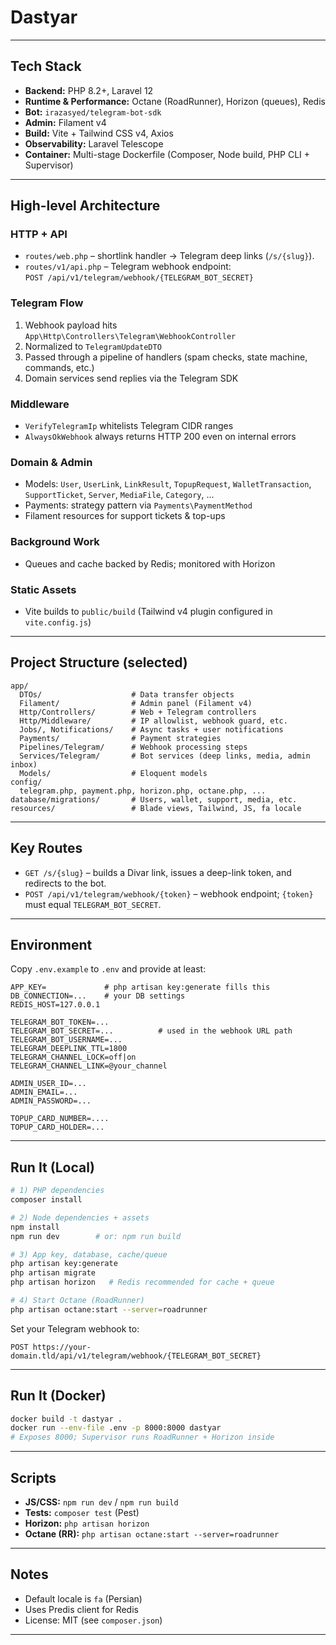 # Dastyar

---

## Tech Stack
- **Backend:** PHP 8.2+, Laravel 12
- **Runtime & Performance:** Octane (RoadRunner), Horizon (queues), Redis
- **Bot:** `irazasyed/telegram-bot-sdk`
- **Admin:** Filament v4
- **Build:** Vite + Tailwind CSS v4, Axios
- **Observability:** Laravel Telescope
- **Container:** Multi-stage Dockerfile (Composer, Node build, PHP CLI + Supervisor)

---

## High-level Architecture

### HTTP + API
- `routes/web.php` – shortlink handler → Telegram deep links (`/s/{slug}`).
- `routes/v1/api.php` – Telegram webhook endpoint:  
  `POST /api/v1/telegram/webhook/{TELEGRAM_BOT_SECRET}`

### Telegram Flow
1. Webhook payload hits `App\Http\Controllers\Telegram\WebhookController`
2. Normalized to `TelegramUpdateDTO`
3. Passed through a pipeline of handlers (spam checks, state machine, commands, etc.)
4. Domain services send replies via the Telegram SDK

### Middleware
- `VerifyTelegramIp` whitelists Telegram CIDR ranges
- `AlwaysOkWebhook` always returns HTTP 200 even on internal errors

### Domain & Admin
- Models: `User`, `UserLink`, `LinkResult`, `TopupRequest`, `WalletTransaction`, `SupportTicket`, `Server`, `MediaFile`, `Category`, …
- Payments: strategy pattern via `Payments\PaymentMethod`
- Filament resources for support tickets & top-ups

### Background Work
- Queues and cache backed by Redis; monitored with Horizon

### Static Assets
- Vite builds to `public/build` (Tailwind v4 plugin configured in `vite.config.js`)

---

## Project Structure (selected)

```
app/
  DTOs/                    # Data transfer objects
  Filament/                # Admin panel (Filament v4)
  Http/Controllers/        # Web + Telegram controllers
  Http/Middleware/         # IP allowlist, webhook guard, etc.
  Jobs/, Notifications/    # Async tasks + user notifications
  Payments/                # Payment strategies
  Pipelines/Telegram/      # Webhook processing steps
  Services/Telegram/       # Bot services (deep links, media, admin inbox)
  Models/                  # Eloquent models
config/
  telegram.php, payment.php, horizon.php, octane.php, ...
database/migrations/       # Users, wallet, support, media, etc.
resources/                 # Blade views, Tailwind, JS, fa locale
```

---

## Key Routes
- `GET /s/{slug}` – builds a Divar link, issues a deep-link token, and redirects to the bot.
- `POST /api/v1/telegram/webhook/{token}` – webhook endpoint; `{token}` must equal `TELEGRAM_BOT_SECRET`.

---

## Environment

Copy `.env.example` to `.env` and provide at least:

```
APP_KEY=             # php artisan key:generate fills this
DB_CONNECTION=...    # your DB settings
REDIS_HOST=127.0.0.1

TELEGRAM_BOT_TOKEN=...
TELEGRAM_BOT_SECRET=...          # used in the webhook URL path
TELEGRAM_BOT_USERNAME=...
TELEGRAM_DEEPLINK_TTL=1800
TELEGRAM_CHANNEL_LOCK=off|on
TELEGRAM_CHANNEL_LINK=@your_channel

ADMIN_USER_ID=...
ADMIN_EMAIL=...
ADMIN_PASSWORD=...

TOPUP_CARD_NUMBER=....
TOPUP_CARD_HOLDER=...
```

---

## Run It (Local)

```bash
# 1) PHP dependencies
composer install

# 2) Node dependencies + assets
npm install
npm run dev        # or: npm run build

# 3) App key, database, cache/queue
php artisan key:generate
php artisan migrate
php artisan horizon   # Redis recommended for cache + queue

# 4) Start Octane (RoadRunner)
php artisan octane:start --server=roadrunner
```

Set your Telegram webhook to:

```
POST https://your-domain.tld/api/v1/telegram/webhook/{TELEGRAM_BOT_SECRET}
```

---

## Run It (Docker)

```bash
docker build -t dastyar .
docker run --env-file .env -p 8000:8000 dastyar
# Exposes 8000; Supervisor runs RoadRunner + Horizon inside
```

---

## Scripts
- **JS/CSS:** `npm run dev` / `npm run build`
- **Tests:** `composer test` (Pest)
- **Horizon:** `php artisan horizon`
- **Octane (RR):** `php artisan octane:start --server=roadrunner`

---

## Notes
- Default locale is `fa` (Persian)
- Uses Predis client for Redis
- License: MIT (see `composer.json`)

---
